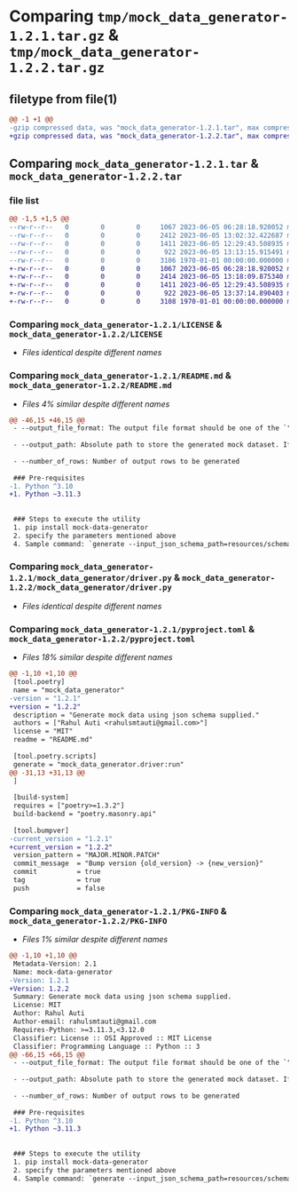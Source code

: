 # Comparing `tmp/mock_data_generator-1.2.1.tar.gz` & `tmp/mock_data_generator-1.2.2.tar.gz`

## filetype from file(1)

```diff
@@ -1 +1 @@
-gzip compressed data, was "mock_data_generator-1.2.1.tar", max compression
+gzip compressed data, was "mock_data_generator-1.2.2.tar", max compression
```

## Comparing `mock_data_generator-1.2.1.tar` & `mock_data_generator-1.2.2.tar`

### file list

```diff
@@ -1,5 +1,5 @@
--rw-r--r--   0        0        0     1067 2023-06-05 06:28:18.920052 mock_data_generator-1.2.1/LICENSE
--rw-r--r--   0        0        0     2412 2023-06-05 13:02:32.422687 mock_data_generator-1.2.1/README.md
--rw-r--r--   0        0        0     1411 2023-06-05 12:29:43.508935 mock_data_generator-1.2.1/mock_data_generator/driver.py
--rw-r--r--   0        0        0      922 2023-06-05 13:13:15.915491 mock_data_generator-1.2.1/pyproject.toml
--rw-r--r--   0        0        0     3106 1970-01-01 00:00:00.000000 mock_data_generator-1.2.1/PKG-INFO
+-rw-r--r--   0        0        0     1067 2023-06-05 06:28:18.920052 mock_data_generator-1.2.2/LICENSE
+-rw-r--r--   0        0        0     2414 2023-06-05 13:18:09.875340 mock_data_generator-1.2.2/README.md
+-rw-r--r--   0        0        0     1411 2023-06-05 12:29:43.508935 mock_data_generator-1.2.2/mock_data_generator/driver.py
+-rw-r--r--   0        0        0      922 2023-06-05 13:37:14.890403 mock_data_generator-1.2.2/pyproject.toml
+-rw-r--r--   0        0        0     3108 1970-01-01 00:00:00.000000 mock_data_generator-1.2.2/PKG-INFO
```

### Comparing `mock_data_generator-1.2.1/LICENSE` & `mock_data_generator-1.2.2/LICENSE`

 * *Files identical despite different names*

### Comparing `mock_data_generator-1.2.1/README.md` & `mock_data_generator-1.2.2/README.md`

 * *Files 4% similar despite different names*

```diff
@@ -46,15 +46,15 @@
 - --output_file_format: The output file format should be one of the `"CSV","JSON","XML","EXCEL","PARQUET","ORC"`
 
 - --output_path: Absolute path to store the generated mock dataset. If an output path does not exists, it will create it and store the data inside the directory into data file.
 
 - --number_of_rows: Number of output rows to be generated
 
 ### Pre-requisites
-1. Python ^3.10
+1. Python ~3.11.3
 
 
 ### Steps to execute the utility
 1. pip install mock-data-generator
 2. specify the parameters mentioned above
 4. Sample command: `generate --input_json_schema_path=resources/schema.json --output_file_format=csv --output_path=output_data --number_of_rows=10 ` :
```

### Comparing `mock_data_generator-1.2.1/mock_data_generator/driver.py` & `mock_data_generator-1.2.2/mock_data_generator/driver.py`

 * *Files identical despite different names*

### Comparing `mock_data_generator-1.2.1/pyproject.toml` & `mock_data_generator-1.2.2/pyproject.toml`

 * *Files 18% similar despite different names*

```diff
@@ -1,10 +1,10 @@
 [tool.poetry]
 name = "mock_data_generator"
-version = "1.2.1"
+version = "1.2.2"
 description = "Generate mock data using json schema supplied."
 authors = ["Rahul Auti <rahulsmtauti@gmail.com>"]
 license = "MIT"
 readme = "README.md"
 
 [tool.poetry.scripts]
 generate = "mock_data_generator.driver:run"
@@ -31,13 +31,13 @@
 ]
 
 [build-system]
 requires = ["poetry>=1.3.2"]
 build-backend = "poetry.masonry.api"
 
 [tool.bumpver]
-current_version = "1.2.1"
+current_version = "1.2.2"
 version_pattern = "MAJOR.MINOR.PATCH"
 commit_message  = "Bump version {old_version} -> {new_version}"
 commit          = true
 tag             = true
 push            = false
```

### Comparing `mock_data_generator-1.2.1/PKG-INFO` & `mock_data_generator-1.2.2/PKG-INFO`

 * *Files 1% similar despite different names*

```diff
@@ -1,10 +1,10 @@
 Metadata-Version: 2.1
 Name: mock-data-generator
-Version: 1.2.1
+Version: 1.2.2
 Summary: Generate mock data using json schema supplied.
 License: MIT
 Author: Rahul Auti
 Author-email: rahulsmtauti@gmail.com
 Requires-Python: >=3.11.3,<3.12.0
 Classifier: License :: OSI Approved :: MIT License
 Classifier: Programming Language :: Python :: 3
@@ -66,15 +66,15 @@
 - --output_file_format: The output file format should be one of the `"CSV","JSON","XML","EXCEL","PARQUET","ORC"`
 
 - --output_path: Absolute path to store the generated mock dataset. If an output path does not exists, it will create it and store the data inside the directory into data file.
 
 - --number_of_rows: Number of output rows to be generated
 
 ### Pre-requisites
-1. Python ^3.10
+1. Python ~3.11.3
 
 
 ### Steps to execute the utility
 1. pip install mock-data-generator
 2. specify the parameters mentioned above
 4. Sample command: `generate --input_json_schema_path=resources/schema.json --output_file_format=csv --output_path=output_data --number_of_rows=10 ` :
```

